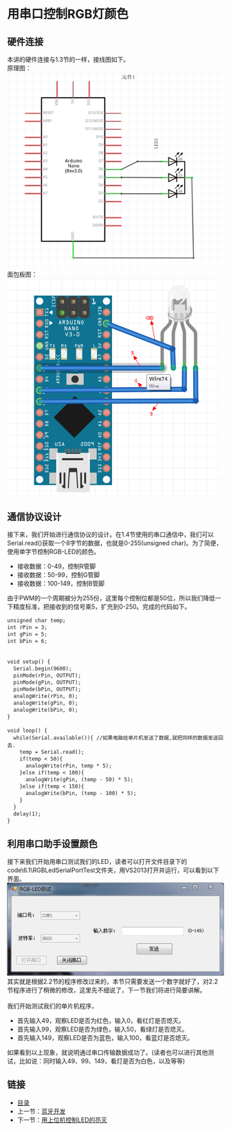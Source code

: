 # 用串口控制RGB灯颜色

## 硬件连接
本讲的硬件连接与1.3节的一样，接线图如下。<br>
原理图：<br>
![](./imgs/1.3/1.3-2.png)<br>
面包板图：<br>
![](./imgs/1.3/1.3-3.png)<br>

## 通信协议设计
接下来，我们开始进行通信协议的设计。在1.4节使用的串口通信中，我们可以Serial.read()获取一个8字节的数据，也就是0-255(unsigned char)。为了简便，使用单字节控制RGB-LED的颜色。

- 接收数据：0-49，控制R管脚
- 接收数据：50-99，控制G管脚
- 接收数据：100-149，控制B管脚

由于PWM的一个周期被分为255份，这里每个控制位都是50位，所以我们降低一下精度标准，把接收到的信号乘5，扩充到0-250。完成的代码如下。
``` arduino
unsigned char temp;
int rPin = 3;
int gPin = 5;
int bPin = 6;   


void setup() {
  Serial.begin(9600);
  pinMode(rPin, OUTPUT);
  pinMode(gPin, OUTPUT);
  pinMode(bPin, OUTPUT);
  analogWrite(rPin, 0);
  analogWrite(gPin, 0);
  analogWrite(bPin, 0);
}

void loop() {
  while(Serial.available()){ //如果电脑给单片机发送了数据,就把同样的数据发送回去.
    temp = Serial.read();
    if(temp < 50){
      analogWrite(rPin, temp * 5);
    }else if(temp < 100){
      analogWrite(gPin, (temp - 50) * 5);
    }else if(temp < 150){
      analogWrite(bPin, (temp - 100) * 5);
    }
  }
  delay(1);
}
```
## 利用串口助手设置颜色
接下来我们开始用串口测试我们的LED，读者可以打开文件目录下的 code\6.1\RGBLedSerialPortTest文件夹，用VS2013打开并运行，可以看到以下界面。<br>
![](./imgs/6.1/6.1-1.png)<br>
其实就是根据2.2节的程序修改过来的，本节只需要发送一个数字就好了，对2.2节程序进行了稍微的修改，这里先不细说了，下一节我们将进行简要讲解。<br><br>
我们开始测试我们的单片机程序，<br>

- 首先输入49，观察LED是否为红色，输入0，看红灯是否熄灭。
- 首先输入99，观察LED是否为绿色，输入50，看绿灯是否熄灭。
- 首先输入149，观察LED是否为蓝色，输入100，看蓝灯是否熄灭。

如果看到以上现象，就说明通过串口传输数据成功了。(读者也可以进行其他测试，比如说：同时输入49、99、149，看灯是否为白色，以及等等)

## 链接
- [目录](directory.md)  
- 上一节：[蓝牙开发](6.0.md)  
- 下一节：[用上位机控制LED的亮灭](6.2.md)
